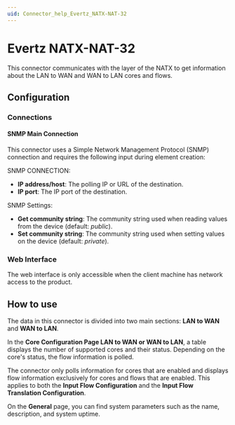 ```yaml
---
uid: Connector_help_Evertz_NATX-NAT-32
---
```


# Evertz NATX-NAT-32

This connector communicates with the layer of the NATX to get information about the LAN to WAN and WAN to LAN cores and flows.

## Configuration

### Connections

#### SNMP Main Connection

This connector uses a Simple Network Management Protocol (SNMP) connection and requires the following input during element creation:

SNMP CONNECTION:

- **IP address/host**: The polling IP or URL of the destination.
- **IP port**: The IP port of the destination.

SNMP Settings:

- **Get community string**: The community string used when reading values from the device (default: *public*).
- **Set community string**: The community string used when setting values on the device (default: *private*).

### Web Interface

The web interface is only accessible when the client machine has network access to the product.

## How to use

The data in this connector is divided into two main sections: **LAN to WAN** and **WAN to LAN**.

In the **Core Configuration Page LAN to WAN or WAN to LAN**, a table displays the number of supported cores and their status. Depending on the core's status, the flow information is polled.

The connector only polls information for cores that are enabled and displays flow information exclusively for cores and flows that are enabled. This applies to both the **Input Flow Configuration** and the **Input Flow Translation Configuration**.

On the **General** page, you can find system parameters such as the name, description, and system uptime.
